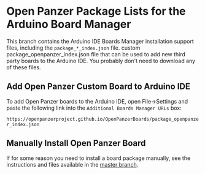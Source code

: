 # Open Panzer Package Lists for the Arduino Board Manager

This branch contains the Arduino IDE Boards Manager installation support files, including the `package_*_index.json` file. custom package_openpanzer_index.json file that can be used to add new third party boards to the Arduino IDE. You probably don't need to download any of these files. 

## Add Open Panzer Custom Board to Arduino IDE 
To add Open Panzer boards to the Arduino IDE, open File->Settings and paste the following link into the `Additional Boards Manager URLs` box: 

`https://openpanzerproject.github.io/OpenPanzerBoards/package_openpanzer_index.json`

## Manually Install Open Panzer Board
If for some reason you need to install a board package manually, see the instructions and files available in the [master branch](https://github.com/OpenPanzerProject/OpenPanzerBoards/tree/master). 


